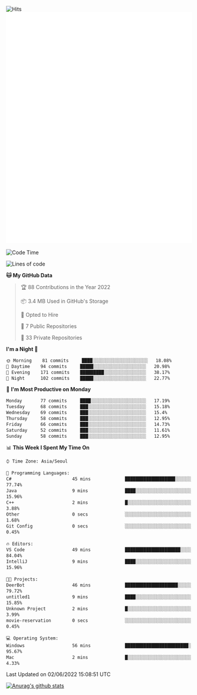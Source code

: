 ![Hits](https://hits.seeyoufarm.com/api/count/incr/badge.svg?url=https%3A%2F%2Fgithub.com%2Fkokose1234&count_bg=%2379C83D&title_bg=%23555555&icon=apple.svg&icon_color=%23E7E7E7&title=hits&edge_flat=false)
<br/>
![Metrics](https://github.com/kokose1234/kokose1234/blob/main/github-metrics.svg)

<!--START_SECTION:waka-->
![Code Time](http://img.shields.io/badge/Code%20Time-0%20secs-blue)

![Lines of code](https://img.shields.io/badge/From%20Hello%20World%20I%27ve%20Written-2%20Million%20lines%20of%20code-blue)

**🐱 My GitHub Data** 

> 🏆 88 Contributions in the Year 2022
 > 
> 📦 3.4 MB Used in GitHub's Storage 
 > 
> 💼 Opted to Hire
 > 
> 📜 7 Public Repositories 
 > 
> 🔑 33 Private Repositories  
 > 
**I'm a Night 🦉** 

```text
🌞 Morning    81 commits     ████░░░░░░░░░░░░░░░░░░░░░   18.08% 
🌆 Daytime    94 commits     █████░░░░░░░░░░░░░░░░░░░░   20.98% 
🌃 Evening    171 commits    █████████░░░░░░░░░░░░░░░░   38.17% 
🌙 Night      102 commits    █████░░░░░░░░░░░░░░░░░░░░   22.77%

```
📅 **I'm Most Productive on Monday** 

```text
Monday       77 commits     ████░░░░░░░░░░░░░░░░░░░░░   17.19% 
Tuesday      68 commits     ███░░░░░░░░░░░░░░░░░░░░░░   15.18% 
Wednesday    69 commits     ███░░░░░░░░░░░░░░░░░░░░░░   15.4% 
Thursday     58 commits     ███░░░░░░░░░░░░░░░░░░░░░░   12.95% 
Friday       66 commits     ███░░░░░░░░░░░░░░░░░░░░░░   14.73% 
Saturday     52 commits     ███░░░░░░░░░░░░░░░░░░░░░░   11.61% 
Sunday       58 commits     ███░░░░░░░░░░░░░░░░░░░░░░   12.95%

```


📊 **This Week I Spent My Time On** 

```text
⌚︎ Time Zone: Asia/Seoul

💬 Programming Languages: 
C#                       45 mins             ███████████████████░░░░░░   77.74% 
Java                     9 mins              ████░░░░░░░░░░░░░░░░░░░░░   15.96% 
C++                      2 mins              █░░░░░░░░░░░░░░░░░░░░░░░░   3.88% 
Other                    0 secs              ░░░░░░░░░░░░░░░░░░░░░░░░░   1.68% 
Git Config               0 secs              ░░░░░░░░░░░░░░░░░░░░░░░░░   0.45%

🔥 Editors: 
VS Code                  49 mins             █████████████████████░░░░   84.04% 
IntelliJ                 9 mins              ████░░░░░░░░░░░░░░░░░░░░░   15.96%

🐱‍💻 Projects: 
DeerBot                  46 mins             ████████████████████░░░░░   79.72% 
untitled1                9 mins              ████░░░░░░░░░░░░░░░░░░░░░   15.85% 
Unknown Project          2 mins              █░░░░░░░░░░░░░░░░░░░░░░░░   3.99% 
movie-reservation        0 secs              ░░░░░░░░░░░░░░░░░░░░░░░░░   0.45%

💻 Operating System: 
Windows                  56 mins             ████████████████████████░   95.67% 
Mac                      2 mins              █░░░░░░░░░░░░░░░░░░░░░░░░   4.33%

```


 Last Updated on 02/06/2022 15:08:51 UTC
<!--END_SECTION:waka-->

[![Anurag's github stats](https://github-readme-stats.vercel.app/api?username=kokose1234&theme=dracula)](https://github.com/anuraghazra/github-readme-stats)



	
